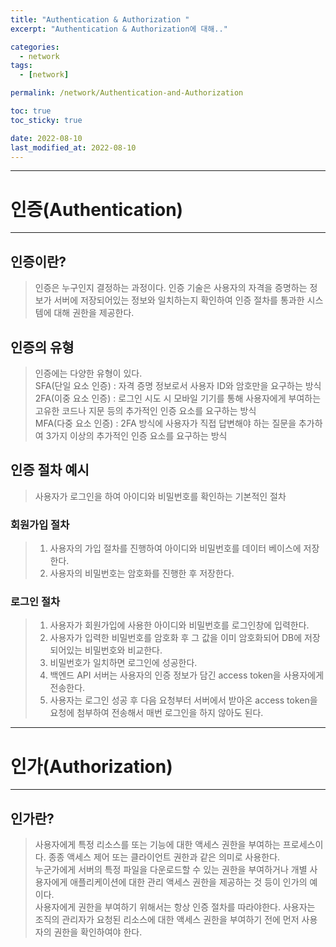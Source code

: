 ```yaml
---
title: "Authentication & Authorization "
excerpt: "Authentication & Authorization에 대해.."

categories:
  - network
tags:
  - [network]

permalink: /network/Authentication-and-Authorization

toc: true
toc_sticky: true

date: 2022-08-10
last_modified_at: 2022-08-10
---
```


****
# 인증(Authentication)
****
## 인증이란?
> 인증은 누구인지 결정하는 과정이다. 인증 기술은 사용자의 자격을 증명하는 정보가 서버에 저장되어있는 정보와 일치하는지 확인하여 인증 절차를 통과한 시스템에 대해 권한을 제공한다.

## 인증의 유형
> 인증에는 다양한 유형이 있다.\
> SFA(단일 요소 인증) : 자격 증명 정보로서 사용자 ID와 암호만을 요구하는 방식\
> 2FA(이중 요소 인증) : 로그인 시도 시 모바일 기기를 통해 사용자에게 부여하는 고유한 코드나 지문 등의 추가적인 인증 요소를 요구하는 방식\
> MFA(다중 요소 인증) : 2FA 방식에 사용자가 직접 답변해야 하는 질문을 추가하여 3가지 이상의 추가적인 인증 요소를 요구하는 방식

## 인증 절차 예시
> 사용자가 로그인을 하여 아이디와 비밀번호를 확인하는 기본적인 절차

### 회원가입 절차
> 1. 사용자의 가입 절차를 진행하여 아이디와 비밀번호를 데이터 베이스에 저장한다.
> 2. 사용자의 비밀번호는 암호화를 진행한 후 저장한다.

### 로그인 절차
> 1. 사용자가 회원가입에 사용한 아이디와 비밀번호를 로그인창에 입력한다.
> 2. 사용자가 입력한 비밀번호를 암호화 후 그 값을 이미 암호화되어 DB에 저장되어있는 비밀번호와 비교한다.
> 3. 비밀번호가 일치하면 로그인에 성공한다.
> 4. 백엔드 API 서버는 사용자의 인증 정보가 담긴 access token을 사용자에게 전송한다.
> 5. 사용자는 로그인 성공 후 다음 요청부터 서버에서 받아온 access token을 요청에 첨부하여 전송해서 매번 로그인을 하지 않아도 된다.

****
# 인가(Authorization)
****
## 인가란?
> 사용자에게 특정 리소스를 또는 기능에 대한 액세스 권한을 부여하는 프로세스이다. 종종 액세스 제어 또는 클라이언트 권한과 같은 의미로 사용한다.\
> 누군가에게 서버의 특정 파일을 다운로드할 수 있는 권한을 부여하거나 개별 사용자에게 애플리케이션에 대한 관리 액세스 권한을 제공하는 것 등이 인가의 예이다.\
> 사용자에게 권한을 부여하기 위해서는 항상 인증 절차를 따라야한다. 사용자는 조직의 관리자가 요청된 리소스에 대한 액세스 권한을 부여하기 전에 먼저 사용자의 권한을 확인하여야 한다.
